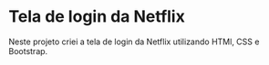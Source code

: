 #  Tela de login da Netflix

Neste projeto criei a tela de login da Netflix utilizando HTMl, CSS e Bootstrap.

